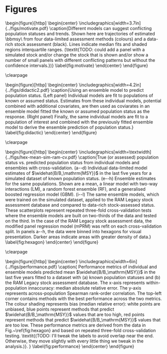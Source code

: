 # Figures

\begin{figure}[htbp]
\begin{center}
\includegraphics[width=3.7in]{../figs/motivate.pdf}
\caption{Different models can suggest conflicting population statuses and trends. Shown here are trajectories of estimated \bbmsy\\ from four data-limited assessment methods (colours) and a data-rich stock assessment (black). Lines indicate median fits and shaded regions interquartile ranges. (\textit{TODO: could add a panel with a simulated stock and/or change the stock that is shown and/or show a number of small panels with different conflicting patterns but without the confidence intervals.})}
\label{fig:motivate}
\end{center}
\end{figure}

\clearpage

\begin{figure}[htbp]
\begin{center}
\includegraphics[width=4.2in]{../figs/didactic2.pdf}
\caption{Using an ensemble model to predict population status.
(Left panel) Individual models are fit to populations of known or assumed status. Estimates from these individual models, potential combined with additional covariates, are then used as coviarates in an ensemble model fitted the known or assumed population status as the response. (Right panel) Finally, the same individual models are fit to a population of interest and combined with the previously fitted ensemble model to derive the ensemble prediction of population status.}
\label{fig:didactic}
\end{center}
\end{figure}

\clearpage

\begin{figure}[htbp]
\begin{center}
\includegraphics[width=\textwidth]{../figs/hex-mean-sim-ram-cv.pdf}
\caption{True (or assessed) population status vs. predicted population status from individual models and ensembles with cross-validation.
(a--d) Individual data-limited model estimates of $\widehat{B/B_\mathrm{MSY}}$ in the last five years for a simulated dataset of known population status.
(e--h) Ensemble estimates for the same populations. Shown are a mean, a linear model with two-way interactions (LM), a random forest ensemble (RF), and a generalised boosted regression model (GBM).
(i--l) The same ensemble models, which were trained on the simulated dataset, applied to the RAM Legacy stock assessment database and compared to data-rich stock-assessed status.
These scatterplots represent repeated three-fold cross-validation tests where the ensemble models are built on two-thirds of the data and tested on the third.
In the case of the RAM Legacy stock assessment data, the modified panel regression model (mPRM) was refit on each cross-validation split.
In panels a--h, the data were binned into hexagons for visual presentation. Darker areas indicate areas with greater density of data.}
\label{fig:hexagon}
\end{center}
\end{figure}

\clearpage

\begin{figure}[htbp]
\begin{center}
\includegraphics[width=6in]{../figs/performance.pdf}
\caption{
Performance metrics of individual and ensemble models predicted mean $\widehat{B/B_\mathrm{MSY}}$ in the last five years fitted to a dataset with (a) known population statuses and (b) the RAM Legacy stock assessment database. 
The x-axis represents within-population innaccuracy: median absolute relative error. 
The y-axis represents across-population Spearman rank-order correlation. 
The top-left corner contains methods with the best performance across the two metrics. 
The colour shading represents bias (median relative error): white points are unbiased, blue points represent methods that predict $\widehat{B/B_\mathrm{MSY}}$ values that are too high, red points represent methods that predict $\widehat{B/B_\mathrm{MSY}}$ values that are too low. 
These performance metrics are derived from the data in Fig.~\ref{fig:hexagon} and based on repeated three-fold cross-validation testing. \textit{(TODO: I'll tweak the labels to avoid overlap near the end. Otherwise, they move slightly with every little thing we tweak in the analysis.)}.
}
\label{fig:performance}
\end{center}
\end{figure}
